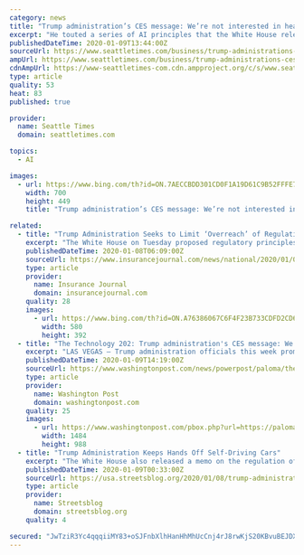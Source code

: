 ```yaml
---
category: news
title: "Trump administration’s CES message: We’re not interested in heavy AI regulation"
excerpt: "He touted a series of AI principles that the White House released earlier this week, that stipulate the government should ensure AI is safe and unbiased but engage with industry in any rules it develops to ensure that. “If we’re too heavy-handed with artificial intelligence, we end up stifling entire industries, and we want to make sure to ..."
publishedDateTime: 2020-01-09T13:44:00Z
sourceUrl: https://www.seattletimes.com/business/trump-administrations-ces-message-were-not-interested-in-heavy-ai-regulation/
ampUrl: https://www.seattletimes.com/business/trump-administrations-ces-message-were-not-interested-in-heavy-ai-regulation/?amp=1
cdnAmpUrl: https://www-seattletimes-com.cdn.ampproject.org/c/s/www.seattletimes.com/business/trump-administrations-ces-message-were-not-interested-in-heavy-ai-regulation/?amp=1
type: article
quality: 53
heat: 83
published: true

provider:
  name: Seattle Times
  domain: seattletimes.com

topics:
  - AI

images:
  - url: https://www.bing.com/th?id=ON.7AECCBDD301CD0F1A19D61C9B52FFFE7
    width: 700
    height: 449
    title: "Trump administration’s CES message: We’re not interested in heavy AI regulation"

related:
  - title: "Trump Administration Seeks to Limit ‘Overreach’ of Regulation of Artificial Intelligence"
    excerpt: "The White House on Tuesday proposed regulatory principles to govern the development and use of artificial intelligence (AI) aimed at limiting authorities’ “overreach,” and said it wants European officials to likewise avoid aggressive approaches. In a fact sheet, the White House said federal agencies should “conduct risk assessment and ..."
    publishedDateTime: 2020-01-08T06:09:00Z
    sourceUrl: https://www.insurancejournal.com/news/national/2020/01/08/553864.htm
    type: article
    provider:
      name: Insurance Journal
      domain: insurancejournal.com
    quality: 28
    images:
      - url: https://www.bing.com/th?id=ON.A76386067C6F4F23B733CDFD2CD66FEE
        width: 580
        height: 392
  - title: "The Technology 202: Trump administration's CES message: We're not interested in heavy AI regulation"
    excerpt: "LAS VEGAS — Trump administration officials this week promoted a light-touch approach to regulating self-driving cars and artificial intelligence at one of largest technology conferences ... Not a regular subscriber? BITS: Facebook won't back down from its controversial policy of allowing politicians to make false claims in ads, but the ..."
    publishedDateTime: 2020-01-09T14:19:00Z
    sourceUrl: https://www.washingtonpost.com/news/powerpost/paloma/the-technology-202/2020/01/09/the-technology-202-trump-administration-s-ces-message-we-re-not-interested-in-heavy-ai-regulation/5e161c0688e0fa32a5149a35/
    type: article
    provider:
      name: Washington Post
      domain: washingtonpost.com
    quality: 25
    images:
      - url: https://www.washingtonpost.com/pbox.php?url=https://palomaimages.washingtonpost.com/pr2/bb418e7aac2a6b0586ec8160680fec7d-680-453-70-8-PF6LNRBSK4I6VFY3IO7MH74YMA.jpg&amp;w=1484&amp;op=resize&amp;opt=1&amp;filter=antialias&amp;t=20170517
        width: 1484
        height: 988
  - title: "Trump Administration Keeps Hands Off Self-Driving Cars"
    excerpt: "The White House also released a memo on the regulation of artificial intelligence two days prior to Chao’s ... of the immediate challenges regulators face to ensure driverless cars can operate safely. The guidelines ask automakers to do self-assessments ..."
    publishedDateTime: 2020-01-09T00:33:00Z
    sourceUrl: https://usa.streetsblog.org/2020/01/08/trump-administration-keeps-hands-off-self-driving-cars/
    type: article
    provider:
      name: Streetsblog
      domain: streetsblog.org
    quality: 4

secured: "JwTziR3Yc4qqqiiMY83+oSJFnbXlhHanHhMhUcCnj4rJ8rwKjS20KBvuBEJDXuzWmcifcj2YRNPL9PIGtvKLdSAj3cDJsj9kpxicNMXZMbyw3CMd+dOEAOxwDB/pbjWBvpHNxAy/wwUC06vR311+cLGQDXOy7efpTm4F9S4DNMwnzEyBCmJUeNrd7n4Yb/HnONuTs0ykL0qqFRCFkMZuhkkzyc8yhntx97X4uLxB1/5Y+kSgPTfd2VPdV2/7LZaimLqBz3VHO8hl2q+16lcYfA==;ZAbJ0V4Dq/7sav9JXy/vGA=="
---
```


